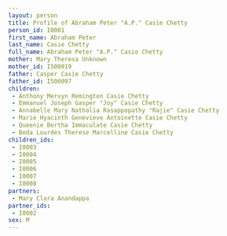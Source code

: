 ```yaml
---
layout: person
title: Profile of Abraham Peter "A.P." Casie Chetty
person_id: I0001
first_name: Abraham Peter
last_name: Casie Chetty
full_name: Abraham Peter "A.P." Casie Chetty
mother: Mary Theresa Unknown
mother_id: I500019
father: Casper Casie Chetty
father_id: I500097
children:
 - Anthony Mervyn Remington Casie Chetty
 - Emmanuel Joseph Gasper "Joy" Casie Chetty
 - Annabelle Mary Nathalia Rasappopathy "Rajie" Casie Chetty
 - Marie Hyacinth Genevieve Antoinette Casie Chetty
 - Queenie Bertha Immaculate Casie Chetty
 - Beda Lourdes Therese Marcelline Casie Chetty
children_ids:
 - I0003
 - I0004
 - I0005
 - I0006
 - I0007
 - I0008
partners:
 - Mary Clara Anandappa
partner_ids:
 - I0002
sex: M
---
```



